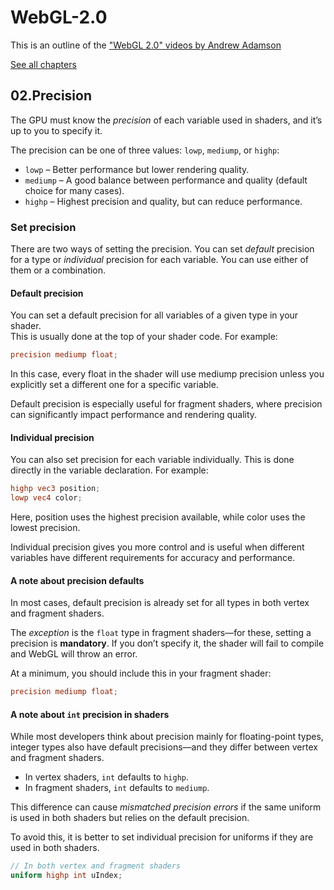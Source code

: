 # WebGL-2.0

This is an outline of the ["WebGL 2.0" videos by Andrew Adamson](https://www.youtube.com/playlist?list=PLPbmjY2NVO_X1U1JzLxLDdRn4NmtxyQQo)

[See all chapters](https://github.com/evpozdniakov/WebGL-2.0/blob/main/README.md)

## 02.Precision

The GPU must know the *precision* of each variable used in shaders, and it’s up to you to specify it.

The precision can be one of three values: `lowp`, `mediump`, or `highp`:
- `lowp` – Better performance but lower rendering quality.
- `mediump` – A good balance between performance and quality (default choice for many cases).
- `highp` – Highest precision and quality, but can reduce performance.

### Set precision

There are two ways of setting the precision. You can set *default* precision for a type or *individual* precision for each variable. You can use either of them or a combination.

#### Default precision
You can set a default precision for all variables of a given type in your shader.  
This is usually done at the top of your shader code. For example:

```glsl
precision mediump float;
```

In this case, every float in the shader will use mediump precision unless you explicitly set a different one for a specific variable.

Default precision is especially useful for fragment shaders, where precision can significantly impact performance and rendering quality.


#### Individual precision

You can also set precision for each variable individually. This is done directly in the variable declaration. For example:

```glsl
highp vec3 position;
lowp vec4 color;
```

Here, position uses the highest precision available, while color uses the lowest precision.

Individual precision gives you more control and is useful when different variables have different requirements for accuracy and performance.

#### A note about precision defaults

In most cases, default precision is already set for all types in both vertex and fragment shaders.

The *exception* is the `float` type in fragment shaders—for these, setting a precision is **mandatory**. If you don’t specify it, the shader will fail to compile and WebGL will throw an error.

At a minimum, you should include this in your fragment shader:

```glsl
precision mediump float;
```

#### A note about `int` precision in shaders

While most developers think about precision mainly for floating-point types, integer types also have default precisions—and they differ between vertex and fragment shaders.

- In vertex shaders, `int` defaults to `highp`.
- In fragment shaders, `int` defaults to `mediump`.

This difference can cause *mismatched precision errors* if the same uniform is used in both shaders but relies on the default precision.

To avoid this, it is better to set individual precision for uniforms if they are used in both shaders.

```glsl
// In both vertex and fragment shaders
uniform highp int uIndex;
```